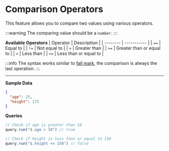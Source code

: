 # Comparison Operators

This feature allows you to compare two values using various operators.

:::warning
The comparing value should be a `number`.
:::

**Available Operators**
| Operator | Description |
| -------- | ----------- |
| `==`     | Equal to     |
| `!=`     | Not equal to |
| `>`      | Greater than |
| `>=`     | Greater than or equal to |
| `<`      | Less than   |
| `<=`     | Less than or equal to |

:::info
The syntax works similar to [fall mark](/features/fallback#fall-mark), the comparison is always the last operation.
:::

---

**Sample Data**
```json
{
  "age": 25,
  "height": 175
}
```

**Queries**
```ts
// Check if age is greater than 18
query.run("$.age > 18") // true

// Check if height is less than or equal to 150
query.run("$.height <= 150") // false
```
